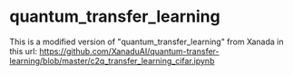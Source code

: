 # quantum_transfer_learning
This is a modified version of "quantum_transfer_learning" from Xanada in this url: https://github.com/XanaduAI/quantum-transfer-learning/blob/master/c2q_transfer_learning_cifar.ipynb
